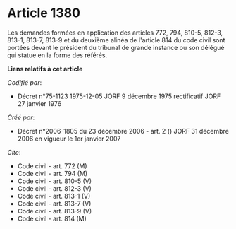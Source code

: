 # Article 1380

Les demandes formées en application des articles 772, 794, 810-5, 812-3, 813-1, 813-7, 813-9 et du deuxième alinéa de
l'article 814 du code civil sont portées devant le président du tribunal de grande instance ou son délégué qui statue en la
forme des référés.

**Liens relatifs à cet article**

_Codifié par_:

  - Décret n°75-1123 1975-12-05 JORF 9 décembre 1975 rectificatif JORF 27 janvier 1976

_Créé par_:

  - Décret n°2006-1805 du 23 décembre 2006 - art. 2 () JORF 31 décembre 2006 en vigueur le 1er janvier 2007

_Cite_:

  - Code civil - art. 772 (M)
  - Code civil - art. 794 (M)
  - Code civil - art. 810-5 (V)
  - Code civil - art. 812-3 (V)
  - Code civil - art. 813-1 (V)
  - Code civil - art. 813-7 (V)
  - Code civil - art. 813-9 (V)
  - Code civil - art. 814 (M)
